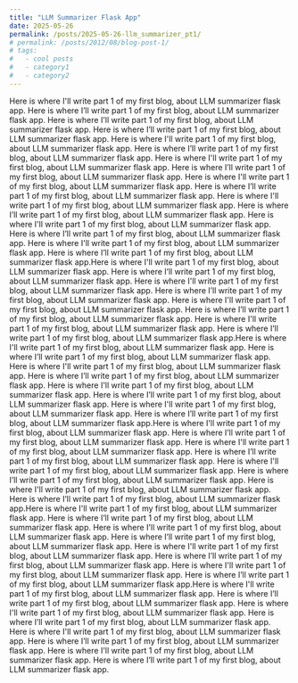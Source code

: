 ```yaml
---
title: "LLM Summarizer Flask App"
date: 2025-05-26
permalink: /posts/2025-05-26-llm_summarizer_pt1/
# permalink: /posts/2012/08/blog-post-1/
# tags:
#   - cool posts
#   - category1
#   - category2
---
```


Here is where I'll write part 1 of my first blog, about LLM summarizer flask app. 
Here is where I’ll write part 1 of my first blog, about LLM summarizer flask app.
Here is where I'll write part 1 of my first blog, about LLM summarizer flask app. 
Here is where I’ll write part 1 of my first blog, about LLM summarizer flask app.
Here is where I'll write part 1 of my first blog, about LLM summarizer flask app. 
Here is where I’ll write part 1 of my first blog, about LLM summarizer flask app.
Here is where I'll write part 1 of my first blog, about LLM summarizer flask app. 
Here is where I’ll write part 1 of my first blog, about LLM summarizer flask app.
Here is where I'll write part 1 of my first blog, about LLM summarizer flask app. 
Here is where I’ll write part 1 of my first blog, about LLM summarizer flask app.
Here is where I'll write part 1 of my first blog, about LLM summarizer flask app. 
Here is where I’ll write part 1 of my first blog, about LLM summarizer flask app.
Here is where I'll write part 1 of my first blog, about LLM summarizer flask app. 
Here is where I’ll write part 1 of my first blog, about LLM summarizer flask app.
Here is where I'll write part 1 of my first blog, about LLM summarizer flask app. 
Here is where I’ll write part 1 of my first blog, about LLM summarizer flask app.Here is where I'll write part 1 of my first blog, about LLM summarizer flask app. 
Here is where I’ll write part 1 of my first blog, about LLM summarizer flask app.
Here is where I'll write part 1 of my first blog, about LLM summarizer flask app. 
Here is where I’ll write part 1 of my first blog, about LLM summarizer flask app.
Here is where I'll write part 1 of my first blog, about LLM summarizer flask app. 
Here is where I’ll write part 1 of my first blog, about LLM summarizer flask app.
Here is where I'll write part 1 of my first blog, about LLM summarizer flask app. 
Here is where I’ll write part 1 of my first blog, about LLM summarizer flask app.Here is where I'll write part 1 of my first blog, about LLM summarizer flask app. 
Here is where I’ll write part 1 of my first blog, about LLM summarizer flask app.
Here is where I'll write part 1 of my first blog, about LLM summarizer flask app. 
Here is where I’ll write part 1 of my first blog, about LLM summarizer flask app.
Here is where I'll write part 1 of my first blog, about LLM summarizer flask app. 
Here is where I’ll write part 1 of my first blog, about LLM summarizer flask app.
Here is where I'll write part 1 of my first blog, about LLM summarizer flask app. 
Here is where I’ll write part 1 of my first blog, about LLM summarizer flask app.Here is where I'll write part 1 of my first blog, about LLM summarizer flask app. 
Here is where I’ll write part 1 of my first blog, about LLM summarizer flask app.
Here is where I'll write part 1 of my first blog, about LLM summarizer flask app. 
Here is where I’ll write part 1 of my first blog, about LLM summarizer flask app.
Here is where I'll write part 1 of my first blog, about LLM summarizer flask app. 
Here is where I’ll write part 1 of my first blog, about LLM summarizer flask app.
Here is where I'll write part 1 of my first blog, about LLM summarizer flask app. 
Here is where I’ll write part 1 of my first blog, about LLM summarizer flask app.Here is where I'll write part 1 of my first blog, about LLM summarizer flask app. 
Here is where I’ll write part 1 of my first blog, about LLM summarizer flask app.
Here is where I'll write part 1 of my first blog, about LLM summarizer flask app. 
Here is where I’ll write part 1 of my first blog, about LLM summarizer flask app.
Here is where I'll write part 1 of my first blog, about LLM summarizer flask app. 
Here is where I’ll write part 1 of my first blog, about LLM summarizer flask app.
Here is where I'll write part 1 of my first blog, about LLM summarizer flask app. 
Here is where I’ll write part 1 of my first blog, about LLM summarizer flask app.Here is where I'll write part 1 of my first blog, about LLM summarizer flask app. 
Here is where I’ll write part 1 of my first blog, about LLM summarizer flask app.
Here is where I'll write part 1 of my first blog, about LLM summarizer flask app. 
Here is where I’ll write part 1 of my first blog, about LLM summarizer flask app.
Here is where I'll write part 1 of my first blog, about LLM summarizer flask app. 
Here is where I’ll write part 1 of my first blog, about LLM summarizer flask app.
Here is where I'll write part 1 of my first blog, about LLM summarizer flask app. 
Here is where I’ll write part 1 of my first blog, about LLM summarizer flask app.